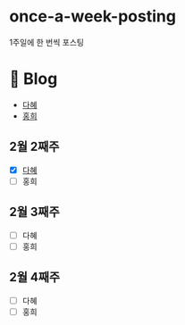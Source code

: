 # once-a-week-posting
1주일에 한 번씩 포스팅

# 📃 Blog
- [다혜](https://velog.io/@dahye4321)
- [홍희](https://vvshinevv.tistory.com/)

## 2월 2째주
- [x] [다혜](https://velog.io/@dahye4321/%EC%8A%A4%ED%94%84%EB%A7%81-%EA%B0%80%EC%9D%B4%EB%93%9C-1)
- [ ] 홍희

## 2월 3째주
- [ ] 다혜
- [ ] 홍희

## 2월 4째주
- [ ] 다혜
- [ ] 홍희

